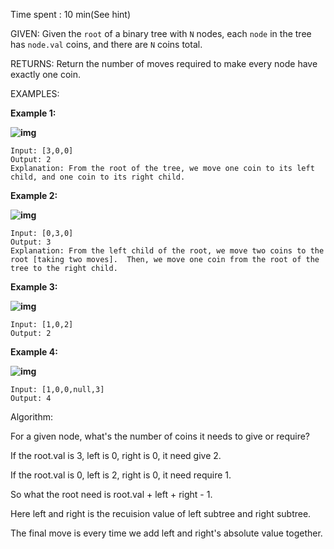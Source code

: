 Time spent : 10 min(See hint)

GIVEN: Given the `root` of a binary tree with `N` nodes, each `node` in the tree has `node.val` coins, and there are `N` coins total.

RETURNS: Return the number of moves required to make every node have exactly one coin.

EXAMPLES:

**Example 1:**

**![img](https://assets.leetcode.com/uploads/2019/01/18/tree1.png)**

```
Input: [3,0,0]
Output: 2
Explanation: From the root of the tree, we move one coin to its left child, and one coin to its right child.
```

**Example 2:**

**![img](https://assets.leetcode.com/uploads/2019/01/18/tree2.png)**

```
Input: [0,3,0]
Output: 3
Explanation: From the left child of the root, we move two coins to the root [taking two moves].  Then, we move one coin from the root of the tree to the right child.
```

**Example 3:**

**![img](https://assets.leetcode.com/uploads/2019/01/18/tree3.png)**

```
Input: [1,0,2]
Output: 2
```

**Example 4:**

**![img](https://assets.leetcode.com/uploads/2019/01/18/tree4.png)**

```
Input: [1,0,0,null,3]
Output: 4
```

Algorithm:

For a given node, what's the number of coins it needs to give or require?

If the root.val is 3, left is 0, right is 0, it need give 2.

If the root.val is 0, left is 2, right is 0, it need require 1.

So what the root need is root.val + left + right - 1.

Here left and right is the recuision value of left subtree and right subtree.

The final move is every time we add left and right's absolute value together.